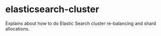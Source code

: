 # elasticsearch-cluster
Explains about how to do Elastic Search cluster re-balancing and shard allocations.
